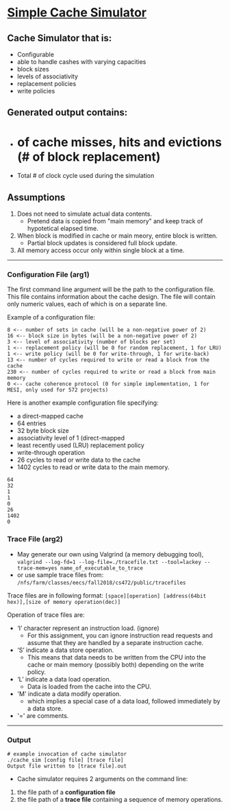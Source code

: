# [Simple Cache Simulator](https://oregonstate.instructure.com/courses/1689747/assignments/7404481)

## Cache Simulator that is:
* Configurable
* able to handle cashes with varying capacities
* block sizes
* levels of associativity
* replacement policies
* write policies

## Generated output contains:
* # of cache misses, hits and evictions (# of block replacement)
* Total # of clock cycle used during the simulation

## Assumptions
1. Does not need to simulate actual data contents.
	* Pretend data is copied from "main memory" and keep track of hypotetical elapsed time.
2. When block is modified in cache or main meory, entire block is written.
	* Partial block updates is considered full block update.
3. All memory access occur only within single block at a time.

---
### Configuration File (arg1)
The first command line argument will be the path to the configuration file. 
This file contains information about the cache design. 
The file will contain only numeric values, each of which is on a separate line.

Example of a configuration file:
```
8 <-- number of sets in cache (will be a non-negative power of 2)
16 <-- block size in bytes (will be a non-negative power of 2)
3 <-- level of associativity (number of blocks per set)
1 <-- replacement policy (will be 0 for random replacement, 1 for LRU)
1 <-- write policy (will be 0 for write-through, 1 for write-back)
13 <-- number of cycles required to write or read a block from the cache
230 <-- number of cycles required to write or read a block from main memory
0 <-- cache coherence protocol (0 for simple implementation, 1 for MESI, only used for 572 projects)
```

Here is another example configuration file specifying:
* a direct-mapped cache
* 64 entries
* 32 byte block size
* associativity level of 1 (direct-mapped
* least recently used (LRU) replacement policy
* write-through operation
* 26 cycles to read or write data to the cache
* 1402 cycles to read or write data to the main memory.

```
64
32
1
1
0
26
1402
0
```

### Trace File (arg2)
* May generate our own using Valgrind (a memory debugging tool),
` valgrind --log-fd=1 --log-file=./tracefile.txt --tool=lackey --trace-mem=yes name_of_executable_to_trace `
* or use sample trace files from:
`/nfs/farm/classes/eecs/fall2018/cs472/public/tracefiles`

Trace files are in following format:
`[space][operation] [address(64bit hex)],[size of memory operation(dec)]`

Operation of trace files are:
* ‘I’ character represent an instruction load. (ignore)
	* For this assignment, you can ignore instruction read requests and assume that they are handled by a separate instruction cache.
* ‘S’ indicate a data store operation. 
	* This means that data needs to be written from the CPU into the cache or main memory (possibly both) depending on the write policy.
* ‘L’ indicate a data load operation. 
	* Data is loaded from the cache into the CPU.
* 'M' indicate a data modify operation.
	* which implies a special case of a data load, followed immediately by a data store.
* '=' are comments.

---
### Output
```
# example invocation of cache simulator
./cache_sim [config file] [trace file]
Output file written to [trace file].out
```
* Cache simulator requires 2 arguments on the command line:
1. the file path of a **configuration file** 
2. the file path of a **trace file** containing a sequence of memory operations. 
